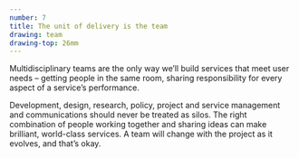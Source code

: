 ```yaml
---
number: 7
title: The unit of delivery is the team
drawing: team
drawing-top: 26mm
---
```


Multidisciplinary teams are the only way we’ll build services that meet user needs – getting people in the same room, sharing responsibility for every aspect of a service’s performance. 

Development, design, research, policy, project and service management and communications should never be treated as silos. The right combination of people working together and sharing ideas can make brilliant, world-class services. A team will change with the project as it evolves, and that’s okay.
